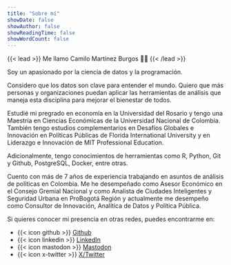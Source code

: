 ```yaml
---
title: "Sobre mí"
showDate: false
showAuthor: false
showReadingTime: false
showWordCount: false
---
```



{{< lead >}}
Me llamo Camilo Martínez Burgos :man_technologist:
{{< /lead >}}

Soy un apasionado por la ciencia de datos y la programación.

Considero que los datos son clave para entender el mundo. Quiero que más personas y organizaciones puedan aplicar las herramientas de análisis que maneja esta disciplina para mejorar el bienestar de todos.

Estudié mi pregrado en economía en la Universidad del Rosario y tengo una Maestría en Ciencias Económicas de la Universidad Nacional de Colombia. También tengo estudios complementarios en Desafíos Globales e Innovación en Políticas Públicas de Florida International University y en Liderazgo e Innovación de MIT Professional Education.

Adicionalmente, tengo conocimientos de herramientas como R, Python, Git y Github, PostgreSQL, Docker, entre otras.

Cuento con más de 7 años de experiencia trabajando en asuntos de análisis de políticas en Colombia. Me he desempeñado como Asesor Económico en el Consejo Gremial Nacional y como Analista de Ciudades Inteligentes y Seguridad Urbana en ProBogotá Región y actualmente me desempeño como Consultor de Innovación, Analítica de Datos y Política Pública.

Si quieres conocer mi presencia en otras redes, puedes encontrarme en:
- {{< icon github >}} [Github](https://github.com/camartinezbu)
- {{< icon linkedin >}} [LinkedIn](https://www.linkedin.com/in/camartinezbu/)
- {{< icon mastodon >}} [Mastodon](https://fosstodon.org/@camartinezbu)
- {{< icon x-twitter >}} [X/Twitter](https://twitter.com/home)
